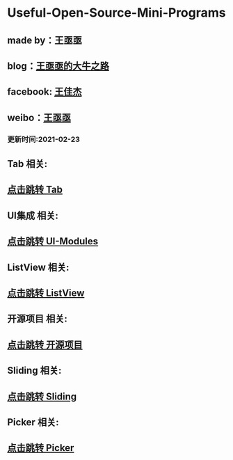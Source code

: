 # Useful-Open-Source-Mini-Programs

## made by：王亟亟<br>
## blog：[王亟亟的大牛之路](http://blog.csdn.net/ddwhan0123) <br>
## facebook: [王佳杰](https://www.facebook.com/ddwhan0123)<br>
## weibo：[王亟亟](http://weibo.com/u/5298245888) <br>

### 更新时间:2021-02-23<br>


##  Tab 相关:<br>
## [点击跳转 Tab](https://github.com/ddwhan0123/Useful-Open-Source-Mini-Programs/blob/master/Tab.md)

##  UI集成 相关:<br>
## [点击跳转 UI-Modules](https://github.com/ddwhan0123/Useful-Open-Source-Mini-Programs/blob/master/UI-Modules.md)

##  ListView 相关:<br>
## [点击跳转 ListView](https://github.com/ddwhan0123/Useful-Open-Source-Mini-Programs/blob/master/ListView.md)

##  开源项目 相关:<br>
## [点击跳转 开源项目](https://github.com/ddwhan0123/Useful-Open-Source-Mini-Programs/blob/master/Open-Source-Project.md)


##  Sliding 相关:<br>
## [点击跳转 Sliding](https://github.com/ddwhan0123/Useful-Open-Source-Mini-Programs/blob/master/Sliding.md)

##  Picker 相关:<br>
## [点击跳转 Picker](https://github.com/ddwhan0123/Useful-Open-Source-Mini-Programs/blob/master/Picker.md)
